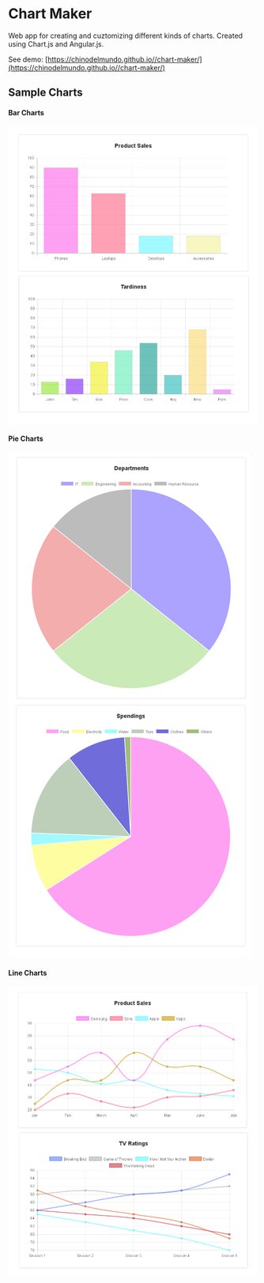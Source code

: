 # Chart Maker

Web app for creating and cuztomizing different kinds of charts. 
Created using Chart.js and Angular.js.

See demo: [https://chinodelmundo.github.io//chart-maker/](https://chinodelmundo.github.io//chart-maker/)

## Sample Charts

#### Bar Charts
<kbd><img src="./images/bar_charts.png"></kbd>

#### Pie Charts
<kbd><img src="./images/pie_charts.png"></kbd>

#### Line Charts
<kbd><img src="./images/line_charts.png"></kbd>